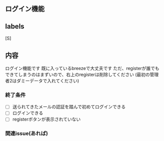 ## ログイン機能
## labels
[S]
## 内容
ログイン機能です
既に入っているbreezeで大丈夫です
ただ、registerが誰でもできてしまうのはまずいので、右上のregisterは削除してください
(最初の管理者2はダミーデータで入れてください)

### 終了条件
- [ ] 送られてきたメールの認証を踏んで初めてログインできる
- [ ] ログインできる
- [ ] registerボタンが表示されていない

### 関連issue(あれば)



